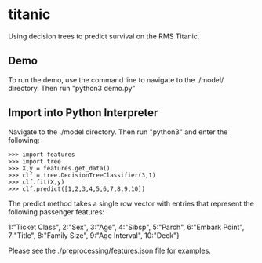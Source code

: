 # titanic

Using decision trees to predict survival on the RMS Titanic.

## Demo
To run the demo, use the command line to navigate to the ./model/ directory. Then run "python3 demo.py"

## Import into Python Interpreter
Navigate to the ./model directory. Then run "python3" and enter the following:

```
>>> import features
>>> import tree
>>> X,y = features.get_data()
>>> clf = tree.DecisionTreeClassifier(3,1)
>>> clf.fit(X,y)
>>> clf.predict([1,2,3,4,5,6,7,8,9,10])
```

The predict method takes a single row vector with entries that represent the following passenger features:

1:"Ticket Class",
2:"Sex",
3:"Age",
4:"Sibsp",
5:"Parch",
6:"Embark Point",
7:"Title",
8:"Family Size",
9:"Age Interval",
10:"Deck"}

Please see the ./preprocessing/features.json file for examples.

